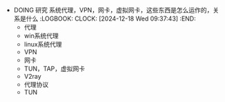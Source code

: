 - DOING 研究 系统代理，VPN，网卡，虚拟网卡，这些东西是怎么运作的，关系是什么
  :LOGBOOK:
  CLOCK: [2024-12-18 Wed 09:37:43]
  :END:
	- 代理
	- win系统代理
	- linux系统代理
	- VPN
	- 网卡
	- TUN，TAP，虚拟网卡
	- V2ray
	- 代理协议
	- TUN